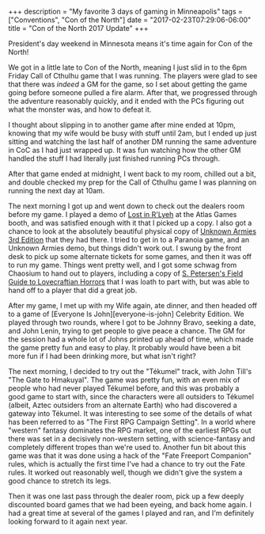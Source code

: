 +++
description = "My favorite 3 days of gaming in Minneapolis"
tags = ["Conventions", "Con of the North"]
date = "2017-02-23T07:29:06-06:00"
title = "Con of the North 2017 Update"
+++

President's day weekend in Minnesota means it's time again for Con of the North!

We got in a little late to Con of the North, meaning I just slid in to the 6pm Friday Call of Cthulhu game that I was running. The players were glad to see that there was *indeed* a GM for the game, so I set about getting the game going before someone pulled a fire alarm. After that, we progressed through the adventure reasonably quickly, and it ended with the PCs figuring out what the monster was, and how to defeat it. 

I thought about slipping in to another game after mine ended at 10pm, knowing that my wife would be busy with stuff until 2am, but I ended up just sitting and watching the last half of another DM running the same adventure in CoC as I had just wrapped up. It was fun watching how the other GM handled the stuff I had literally just finished running PCs through. 

After that game ended at midnight, I went back to my room, chilled out a bit, and double checked my prep for the Call of Cthulhu game I was planning on running the next day at 10am. 

The next morning I got up and went down to check out the dealers room before my game.  I played a demo of [Lost in R'Lyeh][lost-in-rlyeh] at the Atlas Games booth, and was satisfied enough with it that I picked up a copy.  I also got a chance to look at the absolutely beautiful physical copy of [Unknown Armies 3rd Edition][unknown-armies] that they had there. I tried to get in to a Paranoia game, and an Unknown Armies demo, but things didn't work out. I swung by the front desk to pick up some alternate tickets for some games, and then it was off to run my game. Things went pretty well, and I got some schwag from Chaosium to hand out to players, including a copy of [S. Petersen's Field Guide to Lovecraftian Horrors][field-guide] that I was loath to part with, but was able to hand off to a player that did a great job. 

After my game, I met up with my Wife again, ate dinner, and then headed off to a game of [Everyone Is John][everyone-is-john] Celebrity Edition. We played through two rounds, where I got to be Johnny Bravo, seeking a date, and John Lenin, trying to get people to give peace a chance. The GM for the session had a whole lot of Johns printed up ahead of time, which made the game pretty fun and easy to play. It probably would have been a bit more fun if I had been drinking more, but what isn't right? 

The next morning, I decided to try out the "Tékumel" track, with John Till's "The Gate to Hmakuyal". The game was pretty fun, with an even mix of people who had never played Tékumel before, and this was probably a good game to start with, since the characters were all outsiders to Tékumel (albeit, Aztec outsiders from an alternate Earth) who had discovered a gateway into Tékumel.  It was interesting to see some of the details of what has been referred to as "The First RPG Campaign Setting". In a world where "western" fantasy dominates the RPG market, one of the earliest RPGs out there was set in a decisively non-western setting, with science-fantasy and completely different tropes than we're used to. Another fun bit about this game was that it was done using a hack of the "Fate Freeport Companion" rules, which is actually the first time I've had a chance to try out the Fate rules. It worked out reasonably well, though we didn't give the system a good chance to stretch its legs. 

Then it was one last pass through the dealer room, pick up a few deeply discounted board games that we had been eyeing, and back home again.  I had a great time at several of the games I played and ran, and I'm definitely looking forward to it again next year.  

[lost-in-rlyeh]: http://www.warehouse23.com/products/lost-in-rlyeh
[unknown-armies]: https://unknown-armies-third-edition-roleplaying-game.backerkit.com/hosted_preorders/47510
[field-guide]: http://www.chaosium.com/s-petersens-field-guide-to-lovecraftian-horrors-pdf/
